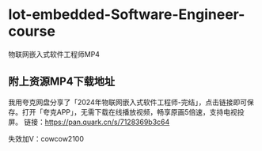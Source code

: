 # Iot-embedded-Software-Engineer-course
物联网嵌入式软件工程师MP4

## 附上资源MP4下载地址

我用夸克网盘分享了「2024年物联网嵌入式软件工程师-完结」，点击链接即可保存。打开「夸克APP」，无需下载在线播放视频，畅享原画5倍速，支持电视投屏。
链接：https://pan.quark.cn/s/7128369b3c64

失效加V：cowcow2100

